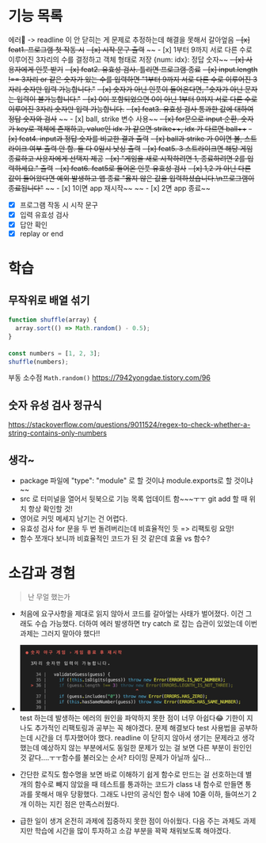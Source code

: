 # 기능 목록

에러🤯 -> readline 이 안 닫히는 게 문제로 추정하는데 해결을 못해서 갈아엎음
~~- [x] feat1. 프로그램 첫 작동 시~~
~~- [x] 시작 문구 출력~~
~~ - [x] 1부터 9까지 서로 다른 수로 이루어진 3자리의 수를 결정하고 객체 형태로 저장 {num: idx}: 정답 숫자~~
~~- [x] 사용자에게 인풋 받기~~
~~- [x] feat2. 유효성 검사. 틀리면 프로그램 종료~~
~~- [x] input.length !== 3자리 or 같은 숫자가 있는 수를 입력하면 "1부터 9까지 서로 다른 수로 이루어진 3자리 숫자만 입력 가능합니다."~~
~~- [x] 숫자가 아닌 인풋이 들어온다면, "숫자가 아닌 문자는 입력이 불가능합니다."~~
~~- [x] 0이 포함되었으면 0이 아닌 1부터 9까지 서로 다른 수로 이루어진 3자리 숫자만 입력 가능합니다.~~
~~- [x] feat3. 유효성 검사 통과한 값에 대하여 정답 숫자와 검사~~
~~ - [x] ball, strike 변수 사용~~
~~- [x] for문으로 input 순환. 숫자가 key로 객체에 존재하고, value인 idx 가 같으면 strike++, idx 가 다르면 ball++~~
~~- [x] feat4. input과 정답 숫자를 비교한 결과 출력~~
~~- [x] ball과 strike 가 0이면 볼, 스트라이크 여부 출력 안 함. 둘 다 0일시 낫싱 출력~~
~~- [x] feat5. 3 스트라이크면 해당 게임 종료하고 사용자에게 선택지 제공~~
~~- [x] "게임을 새로 시작하려면 1, 종료하려면 2를 입력하세요." 출력~~
~~- [x] feat6. feat5로 들어온 인풋 유효성 검사~~
~~- [x] 1,2 가 아닌 다른 값이 들어왔다면 예외 발생하고 앱 종료 "옳지 않은 값을 입력하셨습니다.\n프로그램이 종료됩니다"~~
~~ - [x] 1이면 app 재시작~~
~~ - [x] 2면 app 종료~~

- [x] 프로그램 작동 시 시작 문구
- [x] 입력 유효성 검사
- [x] 답안 확인
- [x] replay or end

# 학습

## 무작위로 배열 섞기

```javascript
function shuffle(array) {
  array.sort(() => Math.random() - 0.5);
}

const numbers = [1, 2, 3];
shuffle(numbers);
```

부동 소수점 `Math.random()`
https://7942yongdae.tistory.com/96

## 숫자 유성 검사 정규식

https://stackoverflow.com/questions/9011524/regex-to-check-whether-a-string-contains-only-numbers

## 생각~

- package 파일에 "type": "module" 로 할 것이냐 module.exports로 할 것이냐~~
- src 로 터미널을 열어서 뒷북으로 기능 목록 업데이트 함~~~ㅜㅜ git add 할 때 위치 항상 확인할 것!
- 영어로 커밋 메세지 남기는 건 어렵다.
- 유효성 검사 for 문을 두 번 돌려버리는데 비효율적인 듯 => 리팩토링 요망!
- 함수 쪼개다 보니까 비효율적인 코드가 된 것 같은데 효율 vs 함수?

# 소감과 경험

> 난 무얼 했는가

- 처음에 요구사항을 제대로 읽지 않아서 코드를 갈아엎는 사태가 벌어졌다. 이건 그래도 수습 가능했다. 더하여 에러 발생하면 try catch 로 잡는 습관이 있었는데 이번 과제는 그러지 말아야 했다!!

- ![에러](./assets/errorOccurred.png)
  test 하는데 발생하는 에러의 원인을 파악하지 못한 점이 너무 아쉽다😂 기한이 지나도 추가적인 리팩토링과 공부는 꼭 해야겠다. 문제 해결보다 test 사용법을 공부하는데 시간을 더 투자했어야 했다. readline 이 닫히지 않아서 생기는 문제라고 생각했는데 예상하지 않는 부분에서도 동일한 문제가 있는 걸 보면 다른 부분이 원인인 것 같다....ㅜㅜ함수를 불러오는 순서? 타이밍 문제가 아닐까 싶다...

- 간단한 로직도 함수명을 보면 바로 이해하기 쉽게 함수로 만드는 걸 선호하는데 별개의 함수로 빼지 않았을 때 테스트를 통과하는 코드가 class 내 함수로 만들면 통과를 못해서 매우 당황했다. 그래도 나만의 공식인 함수 내에 10줄 이하, 들여쓰기 2개 이하는 지킨 점은 만족스러웠다.

- 급한 일이 생겨 온전히 과제에 집중하지 못한 점이 아쉬웠다. 다음 주는 과제도 과제지만 학습에 시간을 많이 투자하고 소감 부분을 꽉꽉 채워보도록 해야겠다.
